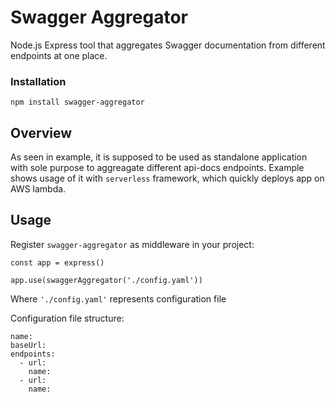 # Swagger Aggregator

Node.js Express tool that aggregates Swagger documentation from different endpoints at one place.

### Installation

``npm install swagger-aggregator``
 
## Overview

As seen in example, it is supposed to be used as standalone application with sole purpose to aggreagate different api-docs endpoints. Example shows usage of it with `serverless` framework, which quickly deploys app on AWS lambda.

## Usage

Register `swagger-aggregator` as middleware in your project:
```
const app = express()

app.use(swaggerAggregator('./config.yaml'))
```
Where `'./config.yaml'` represents configuration file


Configuration file structure:

```
name: 
baseUrl: 
endpoints:
  - url: 
    name: 
  - url: 
    name: 
```


